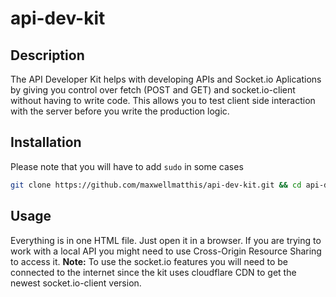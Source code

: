 # api-dev-kit
## Description
The API Developer Kit helps with developing APIs and Socket.io Aplications by giving you control over fetch (POST and GET) and socket.io-client without having to write code. This allows you to test client side interaction with the server before you write the production logic.
## Installation
Please note that you will have to add `sudo` in some cases
```bash
git clone https://github.com/maxwellmatthis/api-dev-kit.git && cd api-dev-kit
```
## Usage
Everything is in one HTML file. Just open it in a browser. 
If you are trying to work with a local API you might need to use Cross-Origin Resource Sharing to access it. 
__Note:__ To use the socket.io features you will need to be connected to the internet since the kit uses cloudflare CDN to get the newest socket.io-client version.